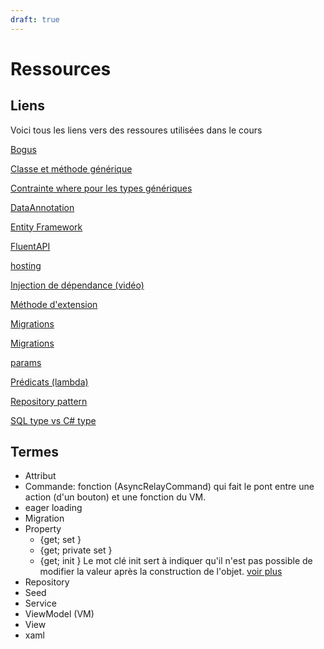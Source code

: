 ```yaml
---
draft: true
---
```


# Ressources

## Liens 

Voici tous les liens vers des ressoures utilisées dans le cours

[Bogus](https://stenbrinke.nl/blog/taking-ef-core-data-seeding-to-the-next-level-with-bogus/)

[Classe et méthode générique]( https://learn.microsoft.com/fr-fr/dotnet/csharp/fundamentals/types/generics)

[Contrainte where pour les types génériques](https://learn.microsoft.com/fr-ca/dotnet/csharp/language-reference/keywords/where-generic-type-constraint)

[DataAnnotation](https://www.entityframeworktutorial.net/code-first/dataannotation-in-code-first.aspx)

[Entity Framework](https://www.entityframeworktutorial.net/efcore/entity-framework-core.aspx)

[FluentAPI](https://www.entityframeworktutorial.net/efcore/fluent-api-in-entity-framework-core.aspx)

[hosting](https://learn.microsoft.com/fr-fr/dotnet/core/extensions/generic-host?tabs=appbuilder)

[Injection de dépendance (vidéo)](https://youtu.be/Hhpq7oYcpGE?si=uyluJ3V_JQtpRzX8)

[Méthode d'extension](https://learn.microsoft.com/en-us/dotnet/csharp/programming-guide/classes-and-structs/extension-methods)

[Migrations](https://www.learnentityframeworkcore.com/migrations)

[Migrations](https://learn.microsoft.com/en-us/ef/core/managing-schemas/)

[params](https://learn.microsoft.com/fr-ca/dotnet/csharp/language-reference/keywords/params)

[Prédicats (lambda)](https://learn.microsoft.com/en-us/dotnet/api/system.predicate-1?view=net-8.0)

[Repository pattern](https://www.umlboard.com/design-patterns/repository.html)

[SQL type vs C# type](https://learn.microsoft.com/en-us/sql/relational-databases/clr-integration-database-objects-types-net-framework/mapping-clr-parameter-data?view=sql-server-ver16&viewFallbackFrom=sql-server-2014&redirectedfrom=MSDN)


## Termes


- Attribut
- Commande: fonction (AsyncRelayCommand) qui fait le pont entre une action (d'un bouton) et une fonction du VM.
- eager loading
- Migration
- Property
	- \{get; set }
	- \{get; private set }
	- \{get; init } Le mot clé init sert à indiquer qu'il n'est pas possible de modifier la valeur après la construction de l'objet. [voir plus](https://learn.microsoft.com/en-us/dotnet/csharp/language-reference/keywords/init)
- Repository
- Seed
- Service
- ViewModel (VM) 
- View
- xaml

